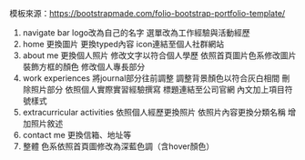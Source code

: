 模板來源：https://bootstrapmade.com/folio-bootstrap-portfolio-template/

1. navigate bar
logo改為自己的名字
選單改為工作經驗與活動經歷
2. home
更換圖片
更換typed內容
icon連結至個人社群網站
3. about me
更換個人照片
修改文字以符合個人學歷
依照首頁圖片色系修改圖片裝飾方框的顏色
修改個人專長部分
4. work experiences
將journal部分往前調整
調整背景顏色以符合灰白相間
刪除照片部分
依照個人實際實習經驗撰寫
標題連結至公司官網
內文加上項目符號樣式
5. extracurricular activities
依照個人經歷更換照片
依照片內容更換分類名稱
增加照片敘述
6. contact me
更換信箱、地址等
7. 整體
色系依照首頁圖修改為深藍色調（含hover顏色）
